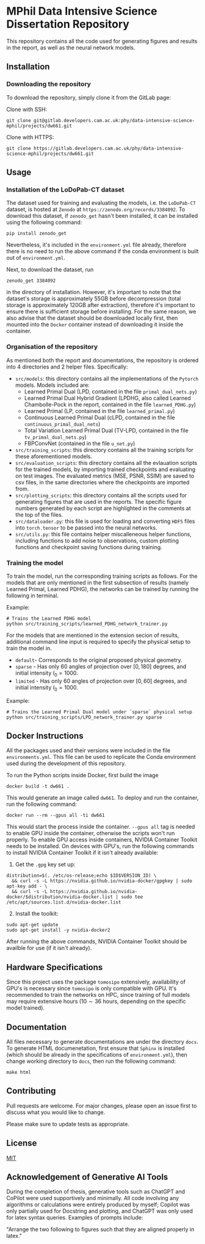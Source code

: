 # MPhil Data Intensive Science Dissertation Repository

This repository contains all the code used for generating figures and results in the report, as well as the neural network models.

## Installation
### Downloading the repository

To download the repository, simply clone it from the GitLab page:

Clone with SSH:
```
git clone git@gitlab.developers.cam.ac.uk:phy/data-intensive-science-mphil/projects/dw661.git
```

Clone with HTTPS:
```
git clone https://gitlab.developers.cam.ac.uk/phy/data-intensive-science-mphil/projects/dw661.git
```

## Usage
### Installation of the LoDoPab-CT dataset
The dataset used for training and evaluating the models, i.e. the `LoDoPab-CT` dataset, is hosted at `Zenodo` at `https://zenodo.org/records/3384092`. To download this dataset, if `zenodo_get` hasn't been installed, it can be installed using the following command:

```
pip install zenodo_get
```

Nevertheless, it's included in the `environment.yml` file already, therefore there is no need to run the above command if the conda environment is built out of `environment.yml`.

Next, to download the dataset, run

```
zenodo_get 3384092
```

in the directory of installation. However, it's important to note that the dataset's storage is approximately 55GB before decompression (total storage is approximately 120GB after extraction), therefore it's important to ensure there is sufficient storage before installing. For the same reason, we also advise that the dataset should be downloaded locally first, then mounted into the `Docker` container instead of downloading it inside the container.

### Organisation of the repository
As mentioned both the report and documentations, the repository is ordered into 4 directories and 2 helper files. Specifically:

- `src/models`: this directory contains all the implementations of the `Pytorch` models. Models included are:
    - Learned Primal Dual (LPD, contained in the file `primal_dual_nets.py`)
    - Learned Primal Dual Hybrid Gradient (LPDHG, also called Learned Chambolle-Pock in the report, contained in the file `learned_PDHG.py`)
    - Learned Primal (LP, contained in the file `learned_primal.py`)
    - Continuous Learned Primal Dual (cLPD, contained in the file `continuous_primal_dual_nets`)
    - Total Variation Learned Primal Dual (TV-LPD, contained in the file `tv_primal_dual_nets.py`)
    - FBPConvNet (contained in the file `u_net.py`)
- `src/training_scripts`: this directory contains all the training scripts for these aforementioned models.
- `src/evaluation_scripts`: this directory contains all the evlauation scripts for the trained models, by importing trained checkpoints and evaluating on test images. The evaluated metrics (MSE, PSNR, SSIM) are saved to csv files, in the same directories where the checkpoints are imported from.
- `src/plotting_scripts`: this directory contains all the scripts used for generating figures that are used in the reports. The specific figure numbers generated by each script are highlighted in the comments at the top of the files.
- `src/dataloader.py`: this file is used for loading and converting `HDF5` files into `torch.tensor` to be passed into the neural networks.
- `src/utils.py`: this file contains helper miscalleneous helper functions, including functions to add noise to observations, custom plotting functions and checkpoint saving functions during training.

<!-- ### Pretrained Checkpoints -->
<!-- In the repository, checkpoints for pretrained models are included. All these checkpoints have been trained to the $50$-th epoch. The  checkpoints in the repository include:
- Default DDPM model, trained using default DDPM schedule. It's stored at `./DDPM_checkpoints/CNN_checkpoints/linear_checkpoints/linear_epoch050.pt`.
- Default DDPM model, trained using the Cosine schedule. It's stored at `./DDPM_checkpoints/CNN_checkpoints/cosine_checkpoints/cosine_epoch050.pt`. 
- Default DDPM model, trained using the Cosine schedule and custom UNet model. It's stored at `DDPM_checkpoints/UNet_checkpoints/cosine_checkpoints/cosine_epoch050.pt`.
- Custom ColdDiffusion morphing model, trained using Cosine schedule and custom UNet architecture. It's stored at `ColdDiffusion_checkpoints/UNet_checkpoints/cosine_checkpoints/cosine_epoch050.pt`.
- Custom ColdDiffusion morphing model, trained using origian DDPM schedule and custom UNet architecture. It's stored at `ColdDiffusion_checkpoints/UNet_checkpoints/linear_checkpoints/linear_epoch050.pt`. -->

### Training the model
To train the model, run the corresponding training scripts as follows. For the models that are only mentioned in the first subsection of results (namely Learned Primal, Learned PDHG), the networks can be trained by running the following in terminal.

Example:

```
# Trains the Learned PDHG model
python src/training_scripts/learned_PDHG_network_trainer.py
```

For the models that are mentioned in the extension secion of results, additional command line input is required to specify the physical setup to train the model in.
- `default`- Corresponds to the original proposed physical geometry.
- `sparse` - Has only $60$ angles of projection over $[0, 180]$ degrees, and initial intensity $I_{0} = 1000$. 
- `limited` - Has only $60$ angles of projection over $[0, 60]$ degrees, and initial intensity $I_{0} = 1000$.  

Example:
```
# Trains the Learned Primal Dual model under `sparse` physical setup
python src/training_scripts/LPD_network_trainer.py sparse
```

## Docker Instructions
All the packages used and their versions were included in the file `environments.yml`. This file can be used to replicate the Conda environment used during the development of this repository.

To run the Python scripts inside Docker, first build the image

```
docker build -t dw661 .
```
This would generate an image called `dw661`. To deploy and run the container, run the following command:

```
docker run --rm --gpus all -ti dw661
```
This would start the process inside the container. `--gpus all` tag is needed to enable GPU inside the container, otherwise the scripts won't run properly. To enable GPU access inside containers, NVIDIA Container Toolkit needs to be installed. On devices with GPU's, run the following commands to install NVIDIA Container Toolkit if it isn't already available:

1) Get the `.gpg` key set up:
```
distribution=$(. /etc/os-release;echo $ID$VERSION_ID) \
  && curl -s -L https://nvidia.github.io/nvidia-docker/gpgkey | sudo apt-key add - \
  && curl -s -L https://nvidia.github.io/nvidia-docker/$distribution/nvidia-docker.list | sudo tee /etc/apt/sources.list.d/nvidia-docker.list
```
2) Install the toolkit:
```
sudo apt-get update
sudo apt-get install -y nvidia-docker2
```
After running the above commands, NVIDIA Container Toolkit should be availble for use (if it isn't already).

## Hardware Specifications
Since this project uses the package `tomosipo` extensively, availability of GPU's is necessary since `tomosipo` is only compatible with GPU. It's recommended to train the networks on HPC, since training of full models may require extensive hours ($10 \sim 36$ hours, depending on the specific model trained).

## Documentation
All files necessary to generate documentations are under the directory `docs`. To generate HTML documenetation, first ensure that `Sphinx` is installed (which should be already in the specifications of `environment.yml`), then change working directory to `docs`, then run the following command:

```
make html
```

## Contributing
Pull requests are welcome. For major changes, please open an issue first
to discuss what you would like to change.

Please make sure to update tests as appropriate.

## License

[MIT](https://choosealicense.com/licenses/mit/)

## Acknowledgement of Generative AI Tools
During the completion of thesis, generative tools such as ChatGPT and CoPilot were used supportively and minimally. All code involving any algorithms or calculations were entirely produced by myself; Copilot was only partially used for Docstring and plotting, and ChatGPT was only used for latex syntax queries. Examples of prompts include:

"Arrange the two following to figures such that they are aligned properly in latex."
